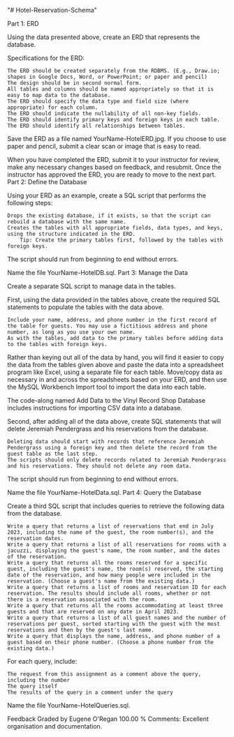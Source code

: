 "# Hotel-Reservation-Schema" 

Part 1: ERD

Using the data presented above, create an ERD that represents the database.

Specifications for the ERD:

    The ERD should be created separately from the RDBMS. (E.g., Draw.io; shapes in Google Docs, Word, or PowerPoint; or paper and pencil)
    The design should be in second normal form.
    All tables and columns should be named appropriately so that it is easy to map data to the database.
    The ERD should specify the data type and field size (where appropriate) for each column.
    The ERD should indicate the nullability of all non-key fields.
    The ERD should identify primary keys and foreign keys in each table.
    The ERD should identify all relationships between tables.

Save the ERD as a file named YourName-HotelERD.jpg. If you choose to use paper and pencil, submit a clear scan or image that is easy to read.

When you have completed the ERD, submit it to your instructor for review, make any necessary changes based on feedback, and resubmit. Once the instructor has approved the ERD, you are ready to move to the next part.
Part 2: Define the Database

Using your ERD as an example, create a SQL script that performs the following steps:

    Drops the existing database, if it exists, so that the script can rebuild a database with the same name.
    Creates the tables with all appropriate fields, data types, and keys, using the structure indicated in the ERD.
        Tip: Create the primary tables first, followed by the tables with foreign keys.

The script should run from beginning to end without errors.

Name the file YourName-HotelDB.sql.
Part 3: Manage the Data

Create a separate SQL script to manage data in the tables.

First, using the data provided in the tables above, create the required SQL statements to populate the tables with the data above.

    Include your name, address, and phone number in the first record of the table for guests. You may use a fictitious address and phone number, as long as you use your own name.
    As with the tables, add data to the primary tables before adding data to the tables with foreign keys.

Rather than keying out all of the data by hand, you will find it easier to copy the data from the tables given above and paste the data into a spreadsheet program like Excel, using a separate file for each table. Move/copy data as necessary in and across the spreadsheets based on your ERD, and then use the MySQL Workbench Import tool to import the data into each table.

The code-along named Add Data to the Vinyl Record Shop Database includes instructions for importing CSV data into a database.

Second, after adding all of the data above, create SQL statements that will delete Jeremiah Pendergrass and his reservations from the database.

    Deleting data should start with records that reference Jeremiah Pendergrass using a foreign key and then delete the record from the guest table as the last step.
    The scripts should only delete records related to Jeremiah Pendergrass and his reservations. They should not delete any room data.

The script should run from beginning to end without errors.

Name the file YourName-HotelData.sql.
Part 4: Query the Database

Create a third SQL script that includes queries to retrieve the following data from the database.

    Write a query that returns a list of reservations that end in July 2023, including the name of the guest, the room number(s), and the reservation dates.
    Write a query that returns a list of all reservations for rooms with a jacuzzi, displaying the guest's name, the room number, and the dates of the reservation.
    Write a query that returns all the rooms reserved for a specific guest, including the guest's name, the room(s) reserved, the starting date of the reservation, and how many people were included in the reservation. (Choose a guest's name from the existing data.)
    Write a query that returns a list of rooms and reservation ID for each reservation. The results should include all rooms, whether or not there is a reservation associated with the room.
    Write a query that returns all the rooms accommodating at least three guests and that are reserved on any date in April 2023.
    Write a query that returns a list of all guest names and the number of reservations per guest, sorted starting with the guest with the most reservations and then by the guest's last name.
    Write a query that displays the name, address, and phone number of a guest based on their phone number. (Choose a phone number from the existing data.)

For each query, include:

    The request from this assignment as a comment above the query, including the number
    The query itself
    The results of the query in a comment under the query

Name the file YourName-HotelQueries.sql.


Feedback
Graded by Eugene O'Regan
100.00 %
Comments: Excellent organisation and documentation. 
